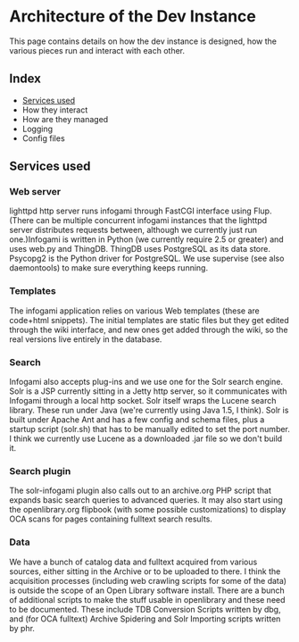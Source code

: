 # Architecture of the Dev Instance

This page contains details on how the dev instance is designed, how the various pieces run and interact with each other.

## Index
* [Services used](#services-used)
* How they interact
* How are they managed
* Logging
* Config files

## Services used

### Web server 
lighttpd http server runs infogami through FastCGI interface using Flup. (There can be multiple concurrent infogami instances that the lighttpd server distributes requests between, although we currently just run one.)Infogami is written in Python (we currently require 2.5 or greater) and uses web.py and ThingDB. ThingDB uses PostgreSQL as its data store. Psycopg2 is the Python driver for PostgreSQL. We use supervise (see also daemontools) to make sure everything keeps running.

### Templates 
The infogami application relies on various Web templates (these are code+html snippets). The initial templates are static files but they get edited through the wiki interface, and new ones get added through the wiki, so the real versions live entirely in the database.

### Search 
Infogami also accepts plug-ins and we use one for the Solr search engine. Solr is a JSP currently sitting in a Jetty http server, so it communicates with Infogami through a local http socket. Solr itself wraps the Lucene search library. These run under Java (we're currently using Java 1.5, I think). Solr is built under Apache Ant and has a few config and schema files, plus a startup script (solr.sh) that has to be manually edited to set the port number. I think we currently use Lucene as a downloaded .jar file so we don't build it.

### Search plugin 
The solr-infogami plugin also calls out to an archive.org PHP script that expands basic search queries to advanced queries. It may also start using the openlibrary.org flipbook (with some possible customizations) to display OCA scans for pages containing fulltext search results.

### Data 
We have a bunch of catalog data and fulltext acquired from various sources, either sitting in the Archive or to be uploaded to there. I think the acquisition processes (including web crawling scripts for some of the data) is outside the scope of an Open Library software install. There are a bunch of additional scripts to make the stuff usable in openlibrary and these need to be documented. These include TDB Conversion Scripts written by dbg, and (for OCA fulltext) Archive Spidering and Solr Importing scripts written by phr. 